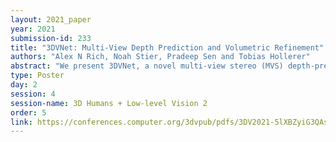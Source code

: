 ```yaml
---
layout: 2021_paper
year: 2021
submission-id: 233
title: "3DVNet: Multi-View Depth Prediction and Volumetric Refinement"
authors: "Alex N Rich, Noah Stier, Pradeep Sen and Tobias Hollerer"
abstract: "We present 3DVNet, a novel multi-view stereo (MVS) depth-prediction method that combines the advantages of previous depth-based and volumetric MVS approaches. Our key idea is the use of a 3D scene-modeling network that iteratively updates a set of coarse depth predictions, resulting in highly accurate predictions which agree on the underlying scene geometry. Unlike existing depth-prediction techniques, our method uses a volumetric 3D convolutional neural network (CNN) that operates in world space on all depth maps jointly. The network can therefore learn meaningful scene-level priors. Furthermore, unlike existing volumetric MVS techniques, our 3D CNN operates on a feature-augmented point cloud, allowing for effective aggregation of multi-view information and flexible iterative refinement of depth maps. Experimental results show our method exceeds state-of-the-art accuracy in both depth prediction and 3D reconstruction metrics on the ScanNet dataset, as well as a selection of scenes from the TUM-RGBD and ICL-NUIM datasets. This shows that our method is both effective and generalizes to new settings."
type: Poster
day: 2
session: 4
session-name: 3D Humans + Low-level Vision 2
order: 5
link: https://conferences.computer.org/3dvpub/pdfs/3DV2021-5lXBZyiG3QAsRBKXHIjqU8/268800a700/268800a700.pdf
---
```

